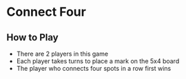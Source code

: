 # Connect Four

## How to Play
- There are 2 players in this game
- Each player takes turns to place a mark on the 5x4 board
- The player who connects four spots in a row first wins
